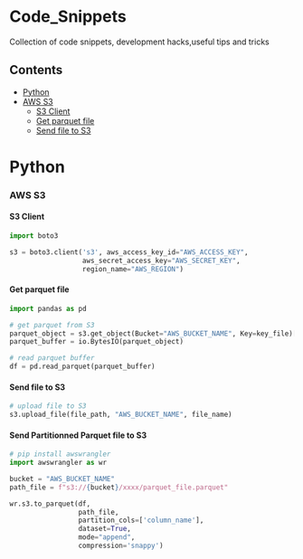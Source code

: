 # Code_Snippets
Collection of code snippets, development hacks,useful tips and tricks


## Contents

- [Python](#python)
- [AWS S3](#aws-s3)
  - [S3 Client](#s3-client)
  - [Get parquet file](#get-parquet-file)
  - [Send file to S3 ](#send-file-to-s3 )


# Python

### AWS S3 


#### S3 Client 
```python 
import boto3

s3 = boto3.client('s3', aws_access_key_id="AWS_ACCESS_KEY",
				  aws_secret_access_key="AWS_SECRET_KEY",
				  region_name="AWS_REGION")

```


#### Get parquet file 
```python
import pandas as pd

# get parquet from S3
parquet_object = s3.get_object(Bucket="AWS_BUCKET_NAME", Key=key_file)['Body'].read()
parquet_buffer = io.BytesIO(parquet_object)

# read parquet buffer
df = pd.read_parquet(parquet_buffer)
```


#### Send file to S3 
```python
# upload file to S3
s3.upload_file(file_path, "AWS_BUCKET_NAME", file_name)
```


#### Send Partitionned Parquet file to S3 
```python
# pip install awswrangler
import awswrangler as wr

bucket = "AWS_BUCKET_NAME"
path_file = f"s3://{bucket}/xxxx/parquet_file.parquet"

wr.s3.to_parquet(df,
				 path_file,
				 partition_cols=['column_name'], 
				 dataset=True,
				 mode="append", 
				 compression='snappy')
```
